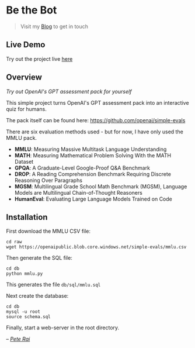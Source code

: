 # Be the Bot

> Visit my [Blog](http://pete.rai.org.uk) to get in touch 

## Live Demo

Try out the project live [here](https://rai.org.uk/be-the-bot/)

## Overview

_Try out OpenAI's GPT assessment pack for yourself_

This simple project turns OpenAI's GPT assessment pack into an interactive quiz for humans.

The pack itself can be found here: https://github.com/openai/simple-evals

There are six evaluation methods used - but for now, I have only used the MMLU pack.

* __MMLU__: Measuring Massive Multitask Language Understanding
* __MATH__: Measuring Mathematical Problem Solving With the MATH Dataset
* __GPQA__: A Graduate-Level Google-Proof Q&A Benchmark
* __DROP__: A Reading Comprehension Benchmark Requiring Discrete Reasoning Over Paragraphs
* __MGSM__: Multilingual Grade School Math Benchmark (MGSM), Language Models are Multilingual Chain-of-Thought Reasoners
* __HumanEval__: Evaluating Large Language Models Trained on Code

## Installation

First download the MMLU CSV file:

```
cd raw
wget https://openaipublic.blob.core.windows.net/simple-evals/mmlu.csv
```

Then generate the SQL file:

```
cd db
python mmlu.py
```

This generates the file `db/sql/mmlu.sql`

Next create the database:

```
cd db
mysql -u root
source schema.sql
```

Finally, start a web-server in the root directory.

_– [Pete Rai](http://pete.rai.org.uk)_
